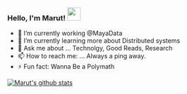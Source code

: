 ### Hello, I'm Marut! <img src="https://raw.githubusercontent.com/MartinHeinz/MartinHeinz/master/wave.gif" width="30px">

- 🔭 I’m currently working @MayaData
- 🌱 I’m currently learning more about Distributed systems
- 💬 Ask me about ...
  Technolgy, Good Reads, Research
- 📫 How to reach me: ...
  Always a ping away.
- ⚡ Fun fact: Wanna Be a Polymath

[![Marut's github stats](https://github-readme-stats.vercel.app/api?username=pandyamarut)](https://github.com/pandyamarut/github-readme-stats)
